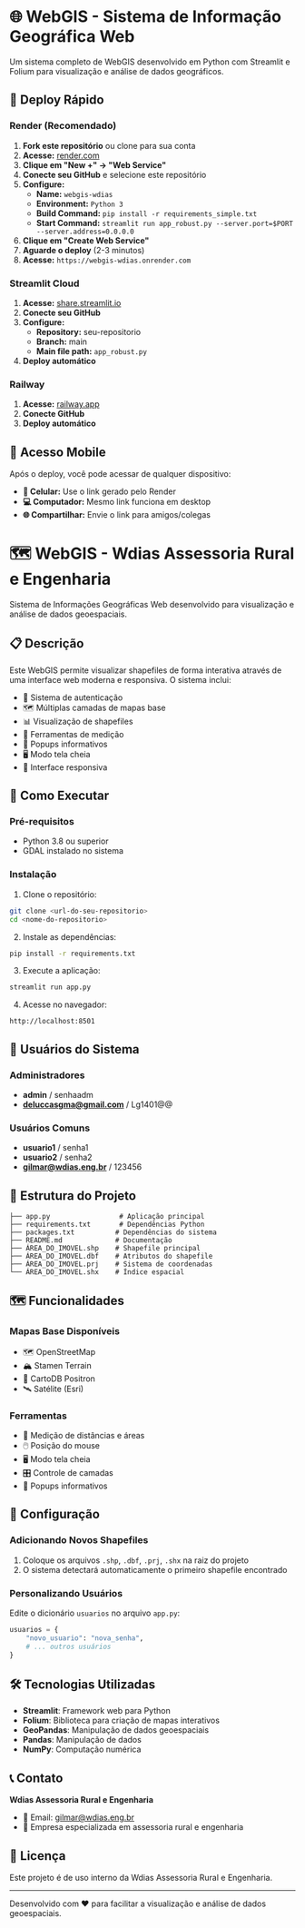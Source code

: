 # 🌐 WebGIS - Sistema de Informação Geográfica Web

Um sistema completo de WebGIS desenvolvido em Python com Streamlit e Folium para visualização e análise de dados geográficos.

## 🚀 Deploy Rápido

### **Render (Recomendado)**
1. **Fork este repositório** ou clone para sua conta
2. **Acesse:** [render.com](https://render.com)
3. **Clique em "New +" → "Web Service"**
4. **Conecte seu GitHub** e selecione este repositório
5. **Configure:**
   - **Name:** `webgis-wdias`
   - **Environment:** `Python 3`
   - **Build Command:** `pip install -r requirements_simple.txt`
   - **Start Command:** `streamlit run app_robust.py --server.port=$PORT --server.address=0.0.0.0`
6. **Clique em "Create Web Service"**
7. **Aguarde o deploy** (2-3 minutos)
8. **Acesse:** `https://webgis-wdias.onrender.com`

### **Streamlit Cloud**
1. **Acesse:** [share.streamlit.io](https://share.streamlit.io)
2. **Conecte seu GitHub**
3. **Configure:**
   - **Repository:** seu-repositorio
   - **Branch:** main
   - **Main file path:** `app_robust.py`
4. **Deploy automático**

### **Railway**
1. **Acesse:** [railway.app](https://railway.app)
2. **Conecte GitHub**
3. **Deploy automático**

## 📱 Acesso Mobile

Após o deploy, você pode acessar de qualquer dispositivo:
- **📱 Celular:** Use o link gerado pelo Render
- **💻 Computador:** Mesmo link funciona em desktop
- **🌐 Compartilhar:** Envie o link para amigos/colegas

# 🗺️ WebGIS - Wdias Assessoria Rural e Engenharia

Sistema de Informações Geográficas Web desenvolvido para visualização e análise de dados geoespaciais.

## 📋 Descrição

Este WebGIS permite visualizar shapefiles de forma interativa através de uma interface web moderna e responsiva. O sistema inclui:

- 🔐 Sistema de autenticação
- 🗺️ Múltiplas camadas de mapas base
- 📊 Visualização de shapefiles
- 📏 Ferramentas de medição
- 💬 Popups informativos
- 🖥️ Modo tela cheia
- 📱 Interface responsiva

## 🚀 Como Executar

### Pré-requisitos

- Python 3.8 ou superior
- GDAL instalado no sistema

### Instalação

1. Clone o repositório:
```bash
git clone <url-do-seu-repositorio>
cd <nome-do-repositorio>
```

2. Instale as dependências:
```bash
pip install -r requirements.txt
```

3. Execute a aplicação:
```bash
streamlit run app.py
```

4. Acesse no navegador:
```
http://localhost:8501
```

## 👥 Usuários do Sistema

### Administradores
- **admin** / senhaadm
- **deluccasgma@gmail.com** / Lg1401@@

### Usuários Comuns
- **usuario1** / senha1
- **usuario2** / senha2
- **gilmar@wdias.eng.br** / 123456

## 📁 Estrutura do Projeto

```
├── app.py                 # Aplicação principal
├── requirements.txt       # Dependências Python
├── packages.txt          # Dependências do sistema
├── README.md             # Documentação
├── ÁREA_DO_IMOVEL.shp    # Shapefile principal
├── ÁREA_DO_IMOVEL.dbf    # Atributos do shapefile
├── ÁREA_DO_IMOVEL.prj    # Sistema de coordenadas
└── ÁREA_DO_IMOVEL.shx    # Índice espacial
```

## 🗺️ Funcionalidades

### Mapas Base Disponíveis
- 🗺️ OpenStreetMap
- 🏔️ Stamen Terrain
- 📰 CartoDB Positron
- 🛰️ Satélite (Esri)

### Ferramentas
- 📏 Medição de distâncias e áreas
- 🖱️ Posição do mouse
- 🖥️ Modo tela cheia
- 🎛️ Controle de camadas
- 💬 Popups informativos

## 🔧 Configuração

### Adicionando Novos Shapefiles

1. Coloque os arquivos `.shp`, `.dbf`, `.prj`, `.shx` na raiz do projeto
2. O sistema detectará automaticamente o primeiro shapefile encontrado

### Personalizando Usuários

Edite o dicionário `usuarios` no arquivo `app.py`:

```python
usuarios = {
    "novo_usuario": "nova_senha",
    # ... outros usuários
}
```

## 🛠️ Tecnologias Utilizadas

- **Streamlit**: Framework web para Python
- **Folium**: Biblioteca para criação de mapas interativos
- **GeoPandas**: Manipulação de dados geoespaciais
- **Pandas**: Manipulação de dados
- **NumPy**: Computação numérica

## 📞 Contato

**Wdias Assessoria Rural e Engenharia**
- 📧 Email: gilmar@wdias.eng.br
- 🏢 Empresa especializada em assessoria rural e engenharia

## 📄 Licença

Este projeto é de uso interno da Wdias Assessoria Rural e Engenharia.

---

Desenvolvido com ❤️ para facilitar a visualização e análise de dados geoespaciais.